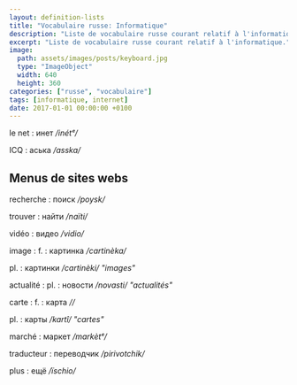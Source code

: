 ```yaml
---
layout: definition-lists
title: "Vocabulaire russe: Informatique"
description: "Liste de vocabulaire russe courant relatif à l'informatique."
excerpt: "Liste de vocabulaire russe courant relatif à l'informatique."
image:
  path: assets/images/posts/keyboard.jpg
  type: "ImageObject"
  width: 640
  height: 360
categories: ["russe", "vocabulaire"]
tags: [informatique, internet]
date: 2017-01-01 00:00:00 +0100
---
```


le net
: инет
*/inétᵉ/*

ICQ
: аська
*/asska/*


## Menus de sites webs

recherche
: поиск
*/poysk/*

trouver
: найти
*/naïti/*

vidéo
: видео
*/vidio/*

image
: f.
  : картинка
  */cartinèka/*

  pl.
  : картинки
  */cartinèki/ "images"*

actualité
: pl.
  : новости
  */novasti/ "actualités"*

carte
: f.
  : карта
  *//*

  pl.
  : карты
  */kartî/ "cartes"*

marché
: маркет
*/markètᵉ/*

traducteur
: переводчик
*/pirivotchik/*

plus
: ещё
*/ïschio/*
